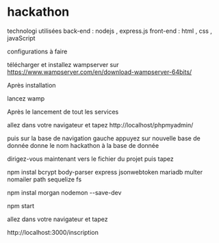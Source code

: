 # hackathon
technologi utilisées
back-end : nodejs , express.js
front-end : html , css , javaScript

configurations à faire

télécharger et installez wampserver sur https://www.wampserver.com/en/download-wampserver-64bits/

Après installation 

lancez wamp

Après le lancement de tout les services 

allez dans votre navigateur et tapez http://localhost/phpmyadmin/


puis sur la base de navigation gauche appuyez sur nouvelle base de donnée donne le nom hackathon à la base de donnée


dirigez-vous maintenant vers le fichier du projet puis tapez 

npm instal bcrypt body-parser express jsonwebtoken mariadb multer nomailer path sequelize fs

npm instal morgan nodemon --save-dev

npm start

allez dans votre navigateur et tapez 

http://localhost:3000/inscription

